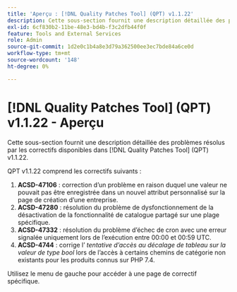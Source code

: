 ```yaml
---
title: 'Aperçu : [!DNL Quality Patches Tool] (QPT) v1.1.22'
description: Cette sous-section fournit une description détaillée des problèmes résolus par les correctifs disponibles dans [!DNL Quality Patches Tool] (QPT) v1.1.22.
exl-id: 6cf830b2-11be-48e3-bd4b-f3c2dfb44f0f
feature: Tools and External Services
role: Admin
source-git-commit: 1d2e0c1b4a8e3d79a362500ee3ec7bde84a6ce0d
workflow-type: tm+mt
source-wordcount: '148'
ht-degree: 0%

---
```


# [!DNL Quality Patches Tool] (QPT) v1.1.22 - Aperçu

Cette sous-section fournit une description détaillée des problèmes résolus par les correctifs disponibles dans [!DNL Quality Patches Tool] (QPT) v1.1.22.

QPT v1.1.22 comprend les correctifs suivants :

1. **ACSD-47106** : correction d’un problème en raison duquel une valeur ne pouvait pas être enregistrée dans un nouvel attribut personnalisé sur la page de création d’une entreprise.
1. **ACSD-47280** : résolution du problème de dysfonctionnement de la désactivation de la fonctionnalité de catalogue partagé sur une plage spécifique.
1. **ACSD-47332** : résolution du problème d’échec de cron avec une erreur signalée uniquement lors de l’exécution entre 00:00 et 00:59 UTC.
1. **ACSD-4744** : corrige l’ _tentative d’accès au décalage de tableau sur la valeur de type bool_ lors de l’accès à certains chemins de catégorie non existants pour les produits connus sur PHP 7.4.

Utilisez le menu de gauche pour accéder à une page de correctif spécifique.
